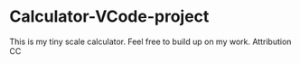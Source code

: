 # Calculator-VCode-project
This is my tiny scale calculator. Feel free to build up on my work. Attribution CC

